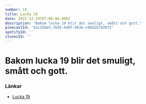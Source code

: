 ```yaml
---
number: 19
title: Lucka 19
date: 2022-12-19T07:00:00.000Z
description: 'Bakom lucka 19 blir det smuligt, smått och gott.'
pinecastId: '5ac20de5-76d5-4487-963e-c08d2b7d20f2'
spotifyId: ''
itunesId: ''
---
```


# Bakom lucka 19 blir det smuligt, smått och gott.

### Länkar

- [Lucka 19](https://tiny-helpers.dev/)
